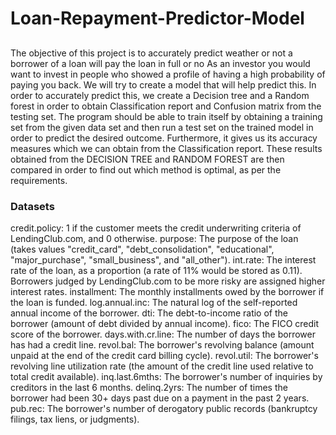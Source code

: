 # Loan-Repayment-Predictor-Model


##
The objective of this project is to accurately predict weather or not a borrower of a loan will pay the loan in full or no
As an investor you would want to invest in people who showed a profile of having a high probability of paying you back. We will try to create a model that will help predict this.
In order to accurately predict this, we create a Decision tree and a Random forest in order to obtain Classification report and Confusion matrix from the testing set. The program should be able to train itself by obtaining a training set from the given data set and then run a test set on the trained model in order to predict the desired outcome. Furthermore, it gives us its accuracy measures which we can obtain from the Classification report.
These results obtained from the DECISION TREE and RANDOM FOREST are then compared in order to find out which method is optimal, as per the requirements.

### Datasets

credit.policy: 1 if the customer meets the credit underwriting criteria of LendingClub.com, and 0 otherwise.
purpose: The purpose of the loan (takes values "credit_card", "debt_consolidation", "educational", "major_purchase", "small_business", and "all_other").
int.rate: The interest rate of the loan, as a proportion (a rate of 11% would be stored as 0.11). Borrowers judged by LendingClub.com to be more risky are assigned higher interest rates.
installment: The monthly installments owed by the borrower if the loan is funded.
log.annual.inc: The natural log of the self-reported annual income of the borrower.
dti: The debt-to-income ratio of the borrower (amount of debt divided by annual income).
fico: The FICO credit score of the borrower.
days.with.cr.line: The number of days the borrower has had a credit line.
revol.bal: The borrower's revolving balance (amount unpaid at the end of the credit card billing cycle).
revol.util: The borrower's revolving line utilization rate (the amount of the credit line used relative to total credit available).
inq.last.6mths: The borrower's number of inquiries by creditors in the last 6 months.
delinq.2yrs: The number of times the borrower had been 30+ days past due on a payment in the past 2 years.
pub.rec: The borrower's number of derogatory public records (bankruptcy filings, tax liens, or judgments).




